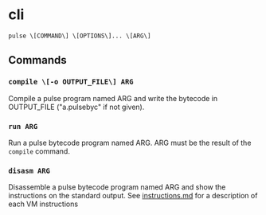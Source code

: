# cli

`pulse \[COMMAND\] \[OPTIONS\]... \[ARG\]`

## Commands

### `compile \[-o OUTPUT_FILE\] ARG`

Compile a pulse program named ARG and write the bytecode in OUTPUT_FILE ("a.pulsebyc" if not given).

### `run ARG`

Run a pulse bytecode program named ARG.
ARG must be the result of the `compile` command.

### `disasm ARG`

Disassemble a pulse bytecode program named ARG and show the instructions on the standard output.
See [instructions.md](instructions.md) for a description of each VM instructions
